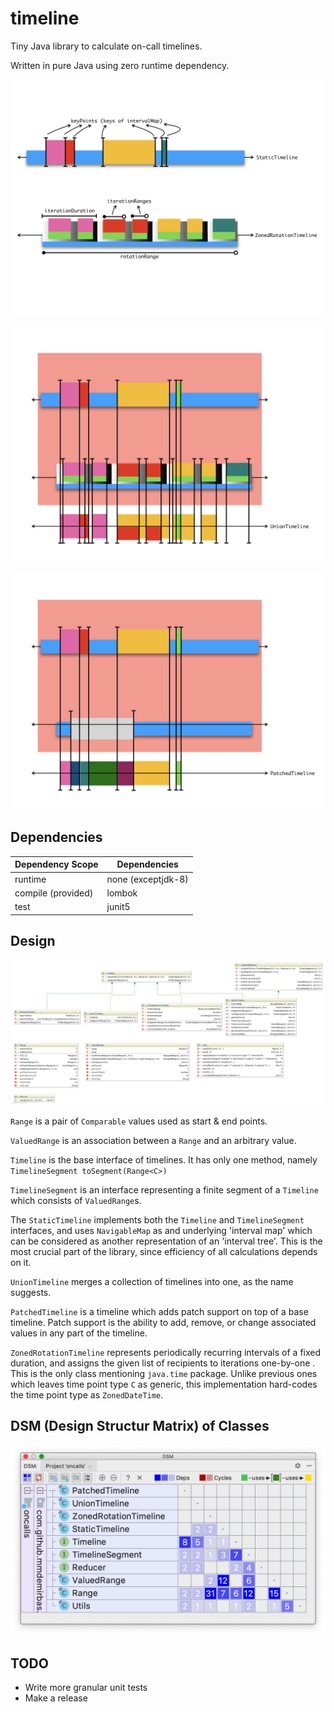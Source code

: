 # timeline

Tiny Java library to calculate on-call timelines.

Written in pure Java using zero runtime dependency.

![](doc/timeline1.png)

![](doc/timeline2.png)

![](doc/timeline3.png)


## Dependencies

| Dependency Scope    | Dependencies          |
| ------------------- | --------------------- |
| runtime             | none (exceptjdk-8)    |
| compile (provided)  | lombok                |
| test                | junit5                |


## Design

![](doc/uml.png)

`Range` is a pair of `Comparable` values used as start & end points.

`ValuedRange` is an association between a `Range` and an arbitrary value.

`Timeline` is the base interface of timelines. It has only one method,
namely `TimelineSegment toSegment(Range<C>)`

`TimelineSegment` is an interface representing a finite segment of
a `Timeline` which consists of `ValuedRange`s.

The `StaticTimeline` implements both the `Timeline` and `TimelineSegment`
interfaces, and uses `NavigableMap` as and underlying 'interval map'
which can be considered as another representation of an 'interval tree'.
This is the most crucial part of the library, since efficiency of all
calculations depends on it.

`UnionTimeline` merges a collection of timelines into one, as the name suggests.

`PatchedTimeline` is a timeline which adds patch support on top of a
base timeline. Patch support is the ability to add, remove, or change
associated values in any part of the timeline.

`ZonedRotationTimeline` represents periodically recurring intervals of a
fixed duration, and assigns the given list of recipients to iterations
one-by-one . This is the only class mentioning `java.time` package.
Unlike previous ones which leaves time point type `C` as generic, this
implementation hard-codes the time point type as `ZonedDateTime`.


## DSM (Design Structur Matrix) of Classes

![](doc/dsm.png)


## TODO

- Write more granular unit tests
- Make a release
